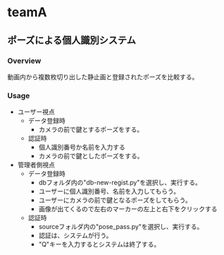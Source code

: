 # teamA

## ポーズによる個人識別システム

### Overview

動画内から複数枚切り出した静止画と登録されたポーズを比較する。

### Usage
- ユーザー視点
    - データ登録時
        - カメラの前で鍵とするポーズをする。
    - 認証時
        - 個人識別番号か名前を入力する
        - カメラの前で鍵としたポーズをする。
- 管理者側視点
    - データ登録時
        - dbフォルダ内の"db-new-regist.py"を選択し、実行する。
        - ユーザーに個人識別番号、名前を入力してもらう。
        - ユーザーにカメラの前で鍵となるポーズをしてもらう。
        - 画像が出てくるので左右のマーカーの左上と右下をクリックする
    - 認証時
        - sourceフォルダ内の"pose_pass.py"を選択し、実行する。
        - 認証は、システムが行う。
        - "Q"キーを入力するとシステムは終了する。